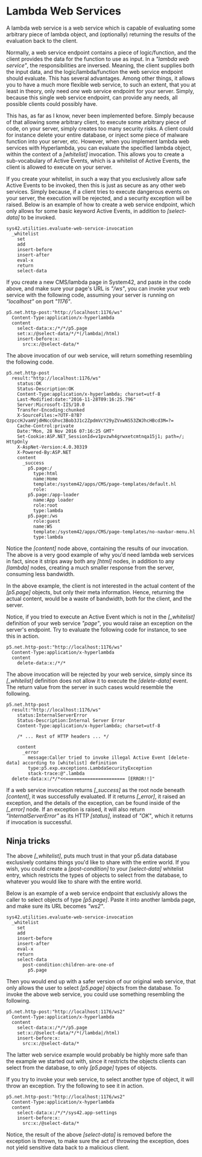 Lambda Web Services
===============

A lambda web service is a web service which is capable of evaluating some arbitrary piece of lambda object, and (optionally) returning the results of the 
evaluation back to the client.

Normally, a web service endpoint contains a piece of logic/function, and the client provides the data for the function to use as input. In a
_"lambda web service"_, the responsibilities are inversed. Meaning, the client supplies both the input data, and the logic/lambda/function the web service
endpoint should evaluate. This has several advantages. Among other things, it allows you to have a much more flexible web service, to such an extent,
that you at least in theory, only need _one_ web service endpoint for your server. Simply, because this single web service endpoint, can provide any
needs, all possible clients could possibly have.

This has, as far as I know, never been implemented before. Simply because of that allowing some arbitrary client, to execute some arbitrary piece of code,
on your server, simply creates too many security risks. A client could for instance delete your entire database, or inject some piece of malware function
into your server, etc. However, when you implement lambda web services with Hyperlambda, you can evaluate the specified lambda object, within the context
of a *[whitelist]* invocation. This allows you to create a sub-vocabulary of Active Events, which is a whitelist of Active Events, the client is allowed
to execute on your server.

If you create your whitelist, in such a way that you exclusively allow safe Active Events to be invoked, then this is just as secure as any other web services.
Simply because, if a client tries to execute dangerous events on your server, the execution will be rejected, and a security exception will be raised.
Below is an example of how to create a web service endpoint, which only allows for some basic keyword Active Events, in addition to *[select-data]* to be
invoked.

```
sys42.utilities.evaluate-web-service-invocation
  _whitelist
    set
    add
    insert-before
    insert-after
    eval-x
    return
    select-data
```

If you create a new CMS/lambda page in System42, and paste in the code above, and make sure your page's URL is _"/ws"_, you can invoke your web service 
with the following code, assuming your server is running on _"localhost"_ on port _"1176"_.

```
p5.net.http-post:"http://localhost:1176/ws"
  Content-Type:application/x-hyperlambda
  content
    select-data:x:/*/*/p5.page
    set:x:/@select-data/*/*(/lambda|/html)
    insert-before:x:
      src:x:/@select-data/*
```

The above invocation of our web service, will return something resembling the following code.

```
p5.net.http-post
  result:"http://localhost:1176/ws"
    status:OK
    Status-Description:OK
    Content-Type:application/x-hyperlambda; charset=utf-8
    Last-Modified:date:"2016-11-28T09:16:25.796"
    Server:Microsoft-IIS/10.0
    Transfer-Encoding:chunked
    X-SourceFiles:=?UTF-8?B?QzpccHJvamVjdHNccGhvc3Bob3J1c2ZpdmVcY29yZVxwNS53ZWJhcHBcd3M=?=
    Cache-Control:private
    Date:"Mon, 28 Nov 2016 07:16:25 GMT"
    Set-Cookie:ASP.NET_SessionId=v1pvzwh4grwxetcmtnqa15j1; path=/; HttpOnly
    X-AspNet-Version:4.0.30319
    X-Powered-By:ASP.NET
    content
      _success
        p5.page:/
          type:html
          name:Home
          template:/system42/apps/CMS/page-templates/default.hl
          role:
        p5.page:/app-loader
          name:App loader
          role:root
          type:lambda
        p5.page:/ws
          role:guest
          name:WS
          template:/system42/apps/CMS/page-templates/no-navbar-menu.hl
          type:lambda
```

Notice the *[content]* node above, containing the results of our invocation. The above is a very good example of why you'd need lambda web services in fact,
since it strips away both any *[html]* nodes, in addition to any *[lambda]* nodes, creating a much smaller response from the server, consuming less bandwidth.

In the above example, the client is not interested in the actual content of the *[p5.page]* objects, but only their meta information. Hence, returning the
actual content, would be a waste of bandwidth, both for the client, and the server.

Notice, if you tried to execute an Active Event which is not in the *[_whitelist]* definition of your web service _"page"_, you would raise an exception
on the server's endpoint. Try to evaluate the following code for instance, to see this in action.

```
p5.net.http-post:"http://localhost:1176/ws"
  Content-Type:application/x-hyperlambda
  content
    delete-data:x:/*/*
```

The above invocation will be rejected by your web service, simply since its *[_whitelist]* definition does not allow it to execute the *[delete-data]* event.
The return value from the server in such cases would resemble the following.

```
p5.net.http-post
  result:"http://localhost:1176/ws"
    status:InternalServerError
    Status-Description:Internal Server Error
    Content-Type:application/x-hyperlambda; charset=utf-8

    /* ... Rest of HTTP headers ... */

    content
      _error
        message:Caller tried to invoke illegal Active Event [delete-data] according to [whitelist] definition
        type:p5.exp.exceptions.LambdaSecurityException
        stack-trace:@".lambda
  delete-data:x:/*/*<<====================== [ERROR!!]"
```

If a web service invocation returns *[_success]* as the root node beneath *[content]*, it was successfully evaluated. If it returns *[_error]*, it raised
an exception, and the details of the exception, can be found inside of the *[_error]* node. If an exception is raised, it will also return _"InternalServerError"_
as its HTTP *[status]*, instead of _"OK"_, which it returns if invocation is successful.

## Ninja tricks

The above *[_whitelist]*, puts much trust in that your p5.data database exclusively contains things you'd like to share with the entire world. If you wish,
you could create a *[post-condition]* to your *[select-data]* whitelist entry, which restricts the types of objects to select from the database, to whatever 
you would like to share with the entire world.

Below is an example of a web service endpoint that exclusivly allows the caller to select objects of type *[p5.page]*. Paste it into another lambda page, 
and make sure its URL becomes _"ws2"_.

```
sys42.utilities.evaluate-web-service-invocation
  _whitelist
    set
    add
    insert-before
    insert-after
    eval-x
    return
    select-data
      post-condition:children-are-one-of
        p5.page
```

Then you would end up with a safer version of our original web service, that only allows the user to select *[p5.page]* objects from the database. To invoke 
the above web service, you could use something resembling the following.

```
p5.net.http-post:"http://localhost:1176/ws2"
  Content-Type:application/x-hyperlambda
  content
    select-data:x:/*/*/p5.page
    set:x:/@select-data/*/*(/lambda|/html)
    insert-before:x:
      src:x:/@select-data/*
```

The latter web service example would probably be highly more safe than the example we started out with, since it restricts the objects clients can select from the database,
to only *[p5.page]* types of objects.

If you try to invoke your web service, to select another type of object, it will throw an exception. Try the following to see it in action.

```
p5.net.http-post:"http://localhost:1176/ws2"
  Content-Type:application/x-hyperlambda
  content
    select-data:x:/*/*/sys42.app-settings
    insert-before:x:
      src:x:/@select-data/*
```

Notice, the result of the above *[select-data]* is removed before the exception is thrown, to make sure the act of throwing the exception, does not yield sensitive data 
back to a malicious client.
